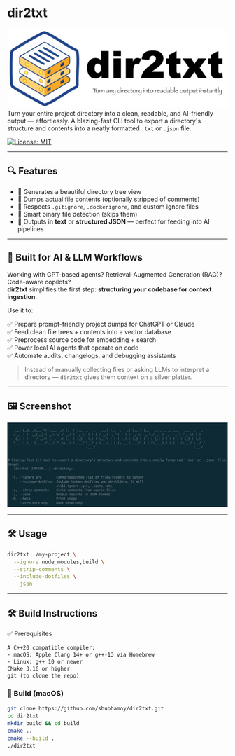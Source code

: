 # dir2txt
![logo](logo.jpg)
Turn your entire project directory into a clean, readable, and AI-friendly output — effortlessly. A blazing-fast CLI tool to export a directory's structure and contents into a neatly formatted `.txt` or `.json` file.

[![License: MIT](https://img.shields.io/badge/license-MIT-blue.svg)](https://opensource.org/licenses/MIT)

---

## 🔍 Features

- 📁 Generates a beautiful directory tree view
- 📄 Dumps actual file contents (optionally stripped of comments)
- 🎯 Respects `.gitignore`, `.dockerignore`, and custom ignore files
- 🧠 Smart binary file detection (skips them)
- 🧠 Outputs in **text** or **structured JSON** — perfect for feeding into AI pipelines

---
## 🤖 Built for AI & LLM Workflows

Working with GPT-based agents? Retrieval-Augmented Generation (RAG)? Code-aware copilots?  
**dir2txt** simplifies the first step: **structuring your codebase for context ingestion**.

Use it to:

✅ Prepare prompt-friendly project dumps for ChatGPT or Claude  
✅ Feed clean file trees + contents into a vector database  
✅ Preprocess source code for embedding + search  
✅ Power local AI agents that operate on code  
✅ Automate audits, changelogs, and debugging assistants

> Instead of manually collecting files or asking LLMs to interpret a directory — `dir2txt` gives them context on a silver platter.

---

## 🖼️ Screenshot

![screenshot](screenshot_dir2txt.png)

---

## 🛠️ Usage

```bash
dir2txt ./my-project \
  --ignore node_modules,build \
  --strip-comments \
  --include-dotfiles \
  --json
```
---

## 🛠️ Build Instructions

✅ Prerequisites
```
A C++20 compatible compiler:
- macOS: Apple Clang 14+ or g++-13 via Homebrew
- Linux: g++ 10 or newer
CMake 3.16 or higher
git (to clone the repo)
```
### 🔧 Build (macOS)

```bash
git clone https://github.com/shubhamoy/dir2txt.git
cd dir2txt
mkdir build && cd build
cmake ..
cmake --build .
./dir2txt
```